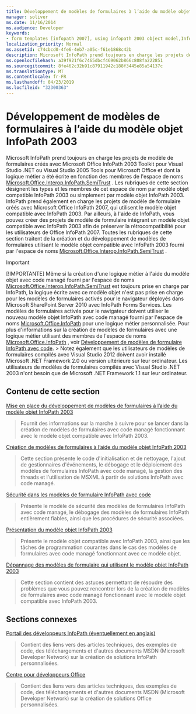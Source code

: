 ```yaml
---
title: Développement de modèles de formulaires à l’aide du modèle objet InfoPath 2003
manager: soliver
ms.date: 11/16/2014
ms.audience: Developer
keywords:
- form templates [infopath 2007], using infopath 2003 object model,InfoPath 2003-compatible form templates,InfoPath 2007, developing form templates using InfoPath 2003 object model,object models [InfoPath 2003], developing managed code form templates
localization_priority: Normal
ms.assetid: c74cbcd0-4fe6-4eb7-a05c-f61e1868c42b
description: Microsoft InfoPath prend toujours en charge les projets de modèle de formulaires créés avec Microsoft Office InfoPath 2003 Toolkit pour Visual Studio .NET ou Visual Studio 2005 Tools pour Microsoft Office et dont la logique métier a été écrite en fonction des membres de l'espace de noms Microsoft.Office.Interop.InfoPath.SemiTrust . Les rubriques de cette section désignent les types et les membres de cet espace de nom par modèle objet compatible InfoPath 2003 ou simplement par modèle objet InfoPath 2003. InfoPath prend également en charge les projets de modèle de formulaire créés avec Microsoft Office InfoPath 2007, qui utilisent le modèle objet compatible avec InfoPath 2003. Par ailleurs, à l'aide de InfoPath, vous pouvez créer des projets de modèle de formulaire intégrant un modèle objet compatible avec InfoPath 2003 afin de préserver la rétrocompatibilité pour les utilisateurs de Office InfoPath 2007. Toutes les rubriques de cette section traitent de la création et du développement de modèles de formulaires utilisant le modèle objet compatible avec InfoPath 2003 fourni par l'espace de noms Microsoft.Office.Interop.InfoPath.SemiTrust .
ms.openlocfilehash: a39f921f6c7465dbcf469062b866c808fa222851
ms.sourcegitcommit: 8fe462c32b91c87911942c188f3445e85a54137c
ms.translationtype: MT
ms.contentlocale: fr-FR
ms.lasthandoff: 04/23/2019
ms.locfileid: "32300363"
---
```

# <a name="developing-form-templates-using-the-infopath-2003-object-model"></a>Développement de modèles de formulaires à l’aide du modèle objet InfoPath 2003

Microsoft InfoPath prend toujours en charge les projets de modèle de formulaires créés avec Microsoft Office InfoPath 2003 Toolkit pour Visual Studio .NET ou Visual Studio 2005 Tools pour Microsoft Office et dont la logique métier a été écrite en fonction des membres de l'espace de noms [Microsoft.Office.Interop.InfoPath.SemiTrust](https://msdn.microsoft.com/library/Microsoft.Office.Interop.InfoPath.SemiTrust.aspx) . Les rubriques de cette section désignent les types et les membres de cet espace de nom par modèle objet compatible InfoPath 2003 ou simplement par modèle objet InfoPath 2003. InfoPath prend également en charge les projets de modèle de formulaire créés avec Microsoft Office InfoPath 2007, qui utilisent le modèle objet compatible avec InfoPath 2003. Par ailleurs, à l'aide de InfoPath, vous pouvez créer des projets de modèle de formulaire intégrant un modèle objet compatible avec InfoPath 2003 afin de préserver la rétrocompatibilité pour les utilisateurs de Office InfoPath 2007. Toutes les rubriques de cette section traitent de la création et du développement de modèles de formulaires utilisant le modèle objet compatible avec InfoPath 2003 fourni par l'espace de noms [Microsoft.Office.Interop.InfoPath.SemiTrust](https://msdn.microsoft.com/library/Microsoft.Office.Interop.InfoPath.SemiTrust.aspx) . 
  
> [!IMPORTANT]
> [!IMPORTANTE] Même si la création d'une logique métier à l'aide du modèle objet avec code managé fourni par l'espace de noms [Microsoft.Office.Interop.InfoPath.SemiTrust](https://msdn.microsoft.com/library/Microsoft.Office.Interop.InfoPath.SemiTrust.aspx) est toujours prise en charge par InfoPath, la logique écrite avec ce modèle objet n'est pas prise en charge pour les modèles de formulaires activés pour le navigateur déployés dans Microsoft SharePoint Server 2010 avec InfoPath Forms Services. Les modèles de formulaires activés pour le navigateur doivent utiliser le nouveau modèle objet InfoPath avec code managé fourni par l'espace de noms [Microsoft.Office.InfoPath](https://msdn.microsoft.com/library/Microsoft.Office.InfoPath.aspx) pour une logique métier personnalisée. Pour plus d'informations sur la création de modèles de formulaires avec une logique métier utilisant des membres de l'espace de noms [Microsoft.Office.InfoPath](https://msdn.microsoft.com/library/Microsoft.Office.InfoPath.aspx) , voir [Développement de modèles de formulaire InfoPath avec code](developing-infopath-form-templates-with-code.md). > Notez également que les utilisateurs de modèles de formulaires compilés avec Visual Studio 2012 doivent avoir installé Microsoft .NET Framework 2.0 ou version ultérieure sur leur ordinateur. Les utilisateurs de modèles de formulaires compilés avec Visual Studio .NET 2003 n'ont besoin que de Microsoft .NET Framework 1.1 sur leur ordinateur. 
  
## <a name="in-this-section"></a>Contenu de cette section

[Mise en place du développement de modèles de formulaires à l’aide du modèle objet InfoPath 2003](get-started-developing-form-templates-using-infopath-object-model.md)
  
> Fournit des informations sur la marche à suivre pour se lancer dans la création de modèles de formulaires avec code managé fonctionnant avec le modèle objet compatible avec InfoPath 2003.
    
[Création de modèles de formulaires à l’aide du modèle objet InfoPath 2003](creating-form-templates-using-the-infopath-2003-object-model.md)
  
> Cette section présente le code d'initialisation et de nettoyage, l'ajout de gestionnaires d'événements, le débogage et le déploiement des modèles de formulaires InfoPath avec code managé, la gestion des threads et l'utilisation de MSXML à partir de solutions InfoPath avec code managé.
    
[Sécurité dans les modèles de formulaire InfoPath avec code](security-in-infopath-form-templates-with-code.md)
  
> Présente le modèle de sécurité des modèles de formulaires InfoPath avec code managé, le débogage des modèles de formulaires InfoPath entièrement fiables, ainsi que les procédures de sécurité associées.
    
[Présentation du modèle objet InfoPath 2003](understanding-the-infopath-2003-object-model.md)
  
> Présente le modèle objet compatible avec InfoPath 2003, ainsi que les tâches de programmation courantes dans le cas des modèles de formulaires avec code managé fonctionnant avec ce modèle objet.
    
[Dépannage des modèles de formulaire qui utilisent le modèle objet InfoPath 2003](troubleshoot-form-templates-that-use-infopath-object-model.md)
  
> Cette section contient des astuces permettant de résoudre des problèmes que vous pouvez rencontrer lors de la création de modèles de formulaires avec code managé fonctionnant avec le modèle objet compatible avec InfoPath 2003.
    
## <a name="related-sections"></a>Sections connexes

[Portail des développeurs InfoPath (éventuellement en anglais)](https://go.microsoft.com/fwlink?LinkID=11689)
  
> Contient des liens vers des articles techniques, des exemples de code, des téléchargements et d'autres documents MSDN (Microsoft Developer Network) sur la création de solutions InfoPath personnalisées.
    
[Centre pour développeurs Office](https://go.microsoft.com/fwlink?LinkID=27128)
  
> Contient des liens vers des articles techniques, des exemples de code, des téléchargements et d'autres documents MSDN (Microsoft Developer Network) sur la création de solutions Office personnalisées.
    

